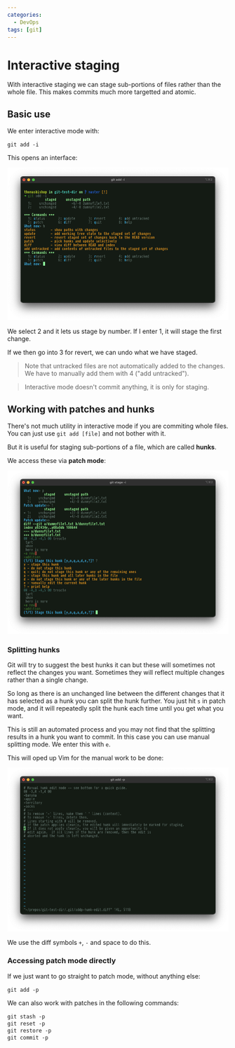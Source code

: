 ```yaml
---
categories:
  - DevOps
tags: [git]
---
```


# Interactive staging

With interactive staging we can stage sub-portions of files rather than the whole file. This makes commits much more targetted and atomic.

## Basic use

We enter interactive mode with:

```
git add -i
```

This opens an interface:

![](/_img/git-interactive-mode-2.png)

We select 2 and it lets us stage by number. If I enter 1, it will stage the first change.

If we then go into 3 for revert, we can undo what we have staged.

> Note that untracked files are not automatically added to the changes. We have to manually add them with 4 ("add untracked").

> Interactive mode doesn't commit anything, it is only for staging.

## Working with patches and hunks

There's not much utility in interactive mode if you are commiting whole files. You can just use `git add [file]` and not bother with it.

But it is useful for staging sub-portions of a file, which are called **hunks**.

We access these via **patch mode**:

![](/_img/git-patch-mode.png)

### Splitting hunks

Git will try to suggest the best hunks it can but these will sometimes not reflect the changes you want. Sometimes they will reflect multiple changes rather than a single change.

So long as there is an unchanged line between the different changes that it has selected as a hunk you can split the hunk further. You just hit `s` in patch mode, and it will repeatedly split the hunk each time until you get what you want.

This is still an automated process and you may not find that the splitting results in a hunk you want to commit. In this case you can use manual splitting mode. We enter this with `e`.

This will oped up Vim for the manual work to be done:

![](/_img/git-manual-hunk.png)

We use the diff symbols `+`, `-` and space to do this.

### Accessing patch mode directly

If we just want to go straight to patch mode, without anything else:

```
git add -p
```

We can also work with patches in the following commands:

```
git stash -p
git reset -p
git restore -p
git commit -p
```
